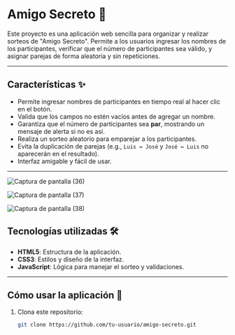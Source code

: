 # Amigo Secreto 🎉

Este proyecto es una aplicación web sencilla para organizar y realizar sorteos de "Amigo Secreto". Permite a los usuarios ingresar los nombres de los participantes, verificar que el número de participantes sea válido, y asignar parejas de forma aleatoria y sin repeticiones.

---

## Características ✨

- Permite ingresar nombres de participantes en tiempo real al hacer clic en el botón.
- Valida que los campos no estén vacíos antes de agregar un nombre.
- Garantiza que el número de participantes sea **par**, mostrando un mensaje de alerta si no es así.
- Realiza un sorteo aleatorio para emparejar a los participantes.
- Evita la duplicación de parejas (e.g., `Luis ↔ José` y `José ↔ Luis` no aparecerán en el resultado).
- Interfaz amigable y fácil de usar.

---
![Captura de pantalla (36)](https://github.com/user-attachments/assets/ea20f8a6-ea18-48c9-8401-a1908bc957ae)


![Captura de pantalla (37)](https://github.com/user-attachments/assets/c78f7d5a-7e46-493c-9364-6e3eea809ade)

![Captura de pantalla (38)](https://github.com/user-attachments/assets/3b785869-5be8-4e0c-8333-5ad84a717ad6)


## Tecnologías utilizadas 🛠️
- **HTML5**: Estructura de la aplicación.
- **CSS3**: Estilos y diseño de la interfaz.
- **JavaScript**: Lógica para manejar el sorteo y validaciones.

---

## Cómo usar la aplicación 📖

1. Clona este repositorio:
   ```bash
   git clone https://github.com/tu-usuario/amigo-secreto.git
